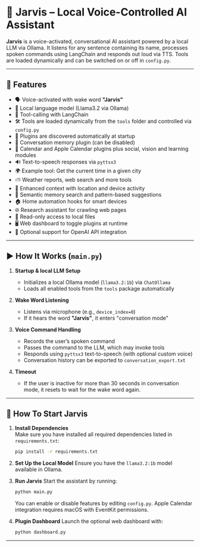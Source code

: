 # 🧠 Jarvis – Local Voice-Controlled AI Assistant

**Jarvis** is a voice-activated, conversational AI assistant powered by a local LLM via Ollama. It listens for any sentence containing its name, processes spoken commands using LangChain and responds out loud via TTS. Tools are loaded dynamically and can be switched on or off in `config.py`.

---

## 🚀 Features

- 🗣 Voice-activated with wake word **"Jarvis"**
- 🧠 Local language model (Llama3.2 via Ollama)
- 🔧 Tool-calling with LangChain
- 🛠 Tools are loaded dynamically from the `tools` folder and controlled via `config.py`
- 🔌 Plugins are discovered automatically at startup
- 💾 Conversation memory plugin (can be disabled)
- 📆 Calendar and Apple Calendar plugins plus social, vision and learning modules
- 🔊 Text-to-speech responses via `pyttsx3`
- 🌍 Example tool: Get the current time in a given city
- ⛅ Weather reports, web search and more tools
- 📍 Enhanced context with location and device activity
- 🔎 Semantic memory search and pattern-based suggestions
- 🏠 Home automation hooks for smart devices
- 🌐 Research assistant for crawling web pages
- 📂 Read-only access to local files
- 🖥 Web dashboard to toggle plugins at runtime
- 🔐 Optional support for OpenAI API integration

---


## ▶️ How It Works (`main.py`)

1. **Startup & local LLM Setup**
   - Initializes a local Ollama model (`llama3.2:1b`) via `ChatOllama`
   - Loads all enabled tools from the `tools` package automatically

2. **Wake Word Listening**
   - Listens via microphone (e.g., `device_index=0`)
   - If it hears the word **"Jarvis"**, it enters "conversation mode"

3. **Voice Command Handling**
   - Records the user’s spoken command
   - Passes the command to the LLM, which may invoke tools
   - Responds using `pyttsx3` text-to-speech (with optional custom voice)
   - Conversation history can be exported to `conversation_export.txt`

4. **Timeout**
   - If the user is inactive for more than 30 seconds in conversation mode, it resets to wait for the wake word again.

---

## 🤖 How To Start Jarvis

1. **Install Dependencies**  
   Make sure you have installed all required dependencies listed in `requirements.txt`:
   ```bash
   pip install -r requirements.txt
   ```

2. **Set Up the Local Model**
   Ensure you have the `llama3.2:1b` model available in Ollama.

3. **Run Jarvis**
   Start the assistant by running:
   ```bash
   python main.py
   ```
   You can enable or disable features by editing `config.py`.
   Apple Calendar integration requires macOS with EventKit permissions.
4. **Plugin Dashboard**
   Launch the optional web dashboard with:
   ```bash
   python dashboard.py
   ```
---

